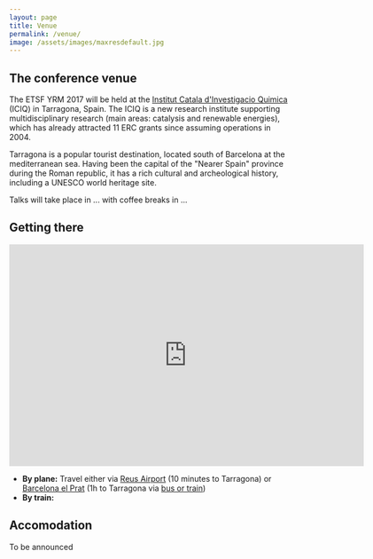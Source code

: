 ```yaml
---
layout: page
title: Venue
permalink: /venue/
image: /assets/images/maxresdefault.jpg
---
```

## The conference venue
The ETSF YRM 2017 will be held at the [Institut Catala d'Investigacio
Quimica](http://www.iciq.org/) (ICIQ) in Tarragona, Spain.
The ICIQ is a new research institute supporting multidisciplinary research (main
areas: catalysis and renewable energies), which has already attracted 11 ERC
grants since assuming operations in 2004.

Tarragona is a popular tourist destination, located south of Barcelona
at the mediterranean sea.
Having been the capital of the "Nearer Spain" province during the Roman
republic, it has a rich cultural and archeological history, including a UNESCO
world heritage site.


Talks will take place in ...
with coffee breaks in ...

<!--
![The strand campus](../assets/images/campus_small.png)
![ King's Building floor plan](../assets/images/kingsMaps.png)
-->

## Getting there

<iframe src="https://www.google.com/maps/d/embed?mid=1HSLv0ilbKzNDw8KlDiLCmNwlhfg&hl=en" width="640" 
        width="95%" height=400 frameborder=0 style:"border:0"></iframe>

 * **By plane:** Travel either via [Reus Airport](http://www.reus-airport.es/) (10 minutes to Tarragona) or
   [Barcelona el Prat](http://www.barcelona-airport.com/) (1h to Tarragona via [bus or train](https://www.barcelona-tourist-guide.com/en/airport/transfers/transfer-barcelona-airport-tarragona.html))
 * **By train:**

## Accomodation

To be announced

